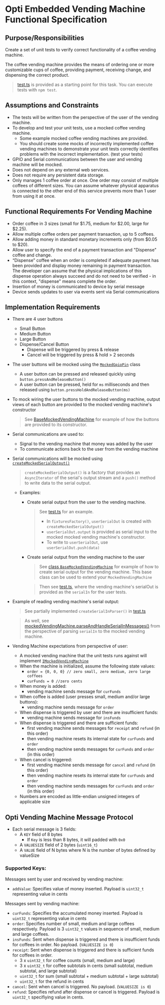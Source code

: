 # Opti Embedded Vending Machine Functional Specification

## Purpose/Responsibilities

Create a set of unit tests to verify correct functionality of a coffee vending machine.

The coffee vending machine provides the means of ordering one or more customizable cups of
coffee, providing payment, receiving change, and dispensing the correct product.

> [test.ts](test.ts) is provided as a starting point for this task. You can execute tests with `npm test`.

## Assumptions and Constraints

- The tests will be written from the perspective of the user of the vending machine.
- To develop and test your unit tests, use a mocked coffee vending machine.
  - Some example mocked coffee vending machines are provided.
  - You should create some mocks of incorrectly implemented coffee vending machines to demonstrate
    your unit tests correctly identifies problems with the incorrect implementation. (test your tests)
- GPIO and Serial communications between the user and vending machine will be mocked.
- Does not depend on any external web services.
- Does not require any persistent data storage.
- Only manages 1 coffee order at once. One order may consist of multiple coffees of different sizes. You can assume whatever physical apparatus is connected to the other end of this service prevents more than 1 user from using it at once.

## Functional Requirements For Vending Machine

- Order coffee in 3 sizes (small for $1.75, medium for $2.00, large for $2.25).
- Allow multiple coffee orders per payment transaction, up to 5 coffees.
- Allow adding money in standard monetary increments only (from $0.05 to $20).
- Allow user to specify the end of a payment transaction and "Dispense" coffee and change.
- “Dispense” coffee when an order is completed if adequate payment has been provided and display money remaining in payment transaction. The developer can assume that the physical implications of this dispense operation always succeed and do not need to be verified - in this context, "dispense" means complete the order.
- Insertion of money is communicated to device by serial message
- Device sends updates to user via events sent via Serial communications

## Implementation Requirements

- There are 4 user buttons

  - Small Button
  - Medium Button
  - Large Button
  - Dispense/Cancel Button
    - Dispense will be triggered by press & release
    - Cancel will be triggered by press & hold > 2 seconds

- The user buttons will be mocked using the [`MockedGpioPin`](src/models/mockedGpioPin.ts) class

  - A user button can be pressed and released quickly using `button.pressAndReleaseButton()`
  - A user button can be pressed, held for `ms` milliseconds and then released using
    `button.pressHoldAndReleaseButton(ms)`

- To mock wiring the user buttons to the mocked vending machine, output views of
  each button are provided to the mocked vending machine's constructor

  > See [BaseMockedVendingMachine](src/mockedDevices/mockedVendingMachine.ts) for example
  > of how the buttons are provided to its constructor.

- Serial communications are used to:

  - Signal to the vending machine that money was added by the user
  - To communicate actions back to the user from the vending machine

- Serial communications will be mocked using [`createMockedSerialOutput()`](src/models/createMockedSerialOutput.ts)

  > `createMockedSerialOutput()` is a factory that provides an `AsyncIterator` of the serial's
  > output stream and a `push()` method to write data to the serial output.

  - Examples:

    - Create serial output from the user to the vending machine.

      > See [test.ts](test.ts) for an example.
      >
      > - In `fixturesFactory()`, `userSerialOut` is created with `createMockedSerialOutput()`
      > - `userSerialOut.output` is provided as serial input to the mocked mocked vending
      >   machine's constructor.
      > - To write to `userSerialOut`, use `userSerialOut.push(data)`

    - Create serial output from the vending machine to the user

      > See [class `BaseMockedVendingMachine`](src/mockedDevices/mockedVendingMachine.ts) for example
      > of how to create serial output for the vending machine. This base class can be used to
      > extend your `MockedVendingMachine`

      > Then see [test.ts](test.ts), where the vending machine's serialOut is
      > provided as the `serialIn` for the user tests.

- Example of reading vending machine's serial output:

  > See partially implemented `createSerialInParser()` in [test.ts](test.ts)

  > As well, see [mockedVendingMachine.parseAndHandleSerialInMessages()](src/mockedDevices/mockedVendingMachine1.ts)
  > from the perspective of parsing `serialIn` to the mocked vending machine.

- Vending Machine expectations from perspective of user:
  - A mocked vending machine that the unit tests runs against will
    implement [`IMockedVendingMachine`](src/mockedDevices/IMockedVendingMachine)
  - When the machine is initialized, assume the following state values:
    - `order = {0, 0, 0} // zero small, zero medium, zero large coffees`
    - `curFunds = 0 //zero cents`
  - When money is added:
    - vending machine sends message for `curFunds`
  - When coffee is added (user presses small, medium and/or large buttons):
    - vending machine sends message for `order`
  - When dispense is triggered by user and there are insufficient funds:
    - vending machine sends message for `insFunds`
  - When dispense is triggered and there are sufficient funds:
    - first vending machine sends messages for `receipt` and `refund` (in this order)
    - then vending machine resets its internal state for `curFunds` and `order`
    - then vending machine sends messages for `curFunds` and `order` (in this order)
  - When cancel is triggered:
    - first vending machine sends message for `cancel` and `refund` (in this order)
    - then vending machine resets its internal state for `curFunds` and `order`
    - then vending machine sends messages for `curFunds` and `order` (in this order)
  - Numbers are encoded as little-endian unsigned integers of applicable size

## Opti Vending Machine Message Protocol

- Each serial message is 3 fields:
  - A `KEY` field of 8 bytes
    - If `Key` is less than 8 bytes, it will padded with `0x0`
  - A `VALUESIZE` field of 2 bytes (`uint16_t`)
  - A `VALUE` field of N bytes where N is the number of bytes defined by valueSize

### Supported Keys:

Messages sent by user and received by vending machine:

- `addValue`: Specifies value of money inserted. Payload is `uint32_t` representing value in cents

Messages sent by vending machine:

- `curFunds`: Specifies the accumulated money inserted. Payload is `uint32_t` representing value in cents
- `order`: Specifies number of small, medium and large coffees respectively. Payload is 3 `uint32_t` values in sequence of small, medium and large coffees.
- `insFunds`: Sent when dispense is triggered and there is insufficient funds for coffees in order. No payload. (`VALUESIZE is 0`)
- `receipt`: Sent when dispense is triggered and there is sufficient funds for coffees in order.
  - 3 x `uint32_t` for coffee counts (small, medium and large)
  - 3 x `uint32_t` for coffee subtotals in cents (small subtotal, medium subtotal, and large subtotal)
  - `uint32_t` for sum (small subtotal + medium subtotal + large subtotal)
  - `uint32_t` for the refund in cents
- `cancel`: Sent when cancel is triggered. No payload. (`VALUESIZE is 0`)
- `refund`: Specifies refund after dispense or cancel is triggered. Payload is `uint32_t` specifiying value in cents.
